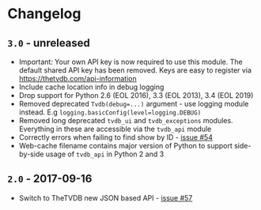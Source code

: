 # Changelog

## `3.0` - unreleased

- Important: Your own API key is now required to use this module. The default shared API key has been removed.
  Keys are easy to register via https://thetvdb.com/api-information
- Include cache location info in debug logging
- Drop support for Python 2.6 (EOL 2016), 3.3 (EOL 2013), 3.4 (EOL 2019)
- Removed deprecated `Tvdb(debug=...)` argument - use logging module instead.
  E.g `logging.basicConfig(level=logging.DEBUG)`
- Removed long deprecated `tvdb_ui` and `tvdb_exceptions` modules.
  Everything in these are accessible via the `tvdb_api` module
- Correctly errors when failing to find show by ID -
  [issue #54](https://github.com/dbr/tvdb_api/issues/54)
- Web-cache filename contains major version of Python to support
  side-by-side usage of `tvdb_api` in Python 2 and 3

## `2.0` - 2017-09-16

- Switch to TheTVDB new JSON based API -
  [issue #57](https://github.com/dbr/tvdb_api/issues/57)
